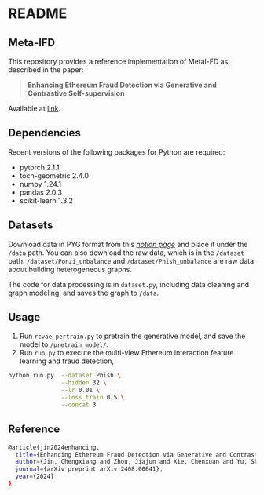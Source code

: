# README

## Meta-IFD

This repository provides a reference implementation of Metal-FD as described in the paper:

> **Enhancing Ethereum Fraud Detection via Generative and Contrastive Self-supervision**<br>

Available at [link](https://arxiv.org/abs/2408.00641).

## Dependencies

Recent versions of the following packages for Python are required:

* pytorch 2.1.1
* toch-geometric 2.4.0
* numpy 1.24.1
* pandas 2.0.3
* scikit-learn 1.3.2

## Datasets

Download data in PYG format from this [_notion page_](https://jjzhou.notion.site/Ethident-Data-f2a97c9d3ae74e11ae709e79fd56557d?pvs=4) and place it under the `/data` path.
You can also download the raw data, which is in the `/dataset` path.
`/dataset/Ponzi_unbalance` and `/dataset/Phish_unbalance` are raw data about building heterogeneous graphs.

The code for data processing is in `dataset.py`, including data cleaning and graph modeling,
and saves the graph to `/data`.

## Usage

1. Run `rcvae_pertrain.py` to pretrain the generative model, and save the model to `/pretrain_model/`.
2. Run `run.py` to execute the multi-view Ethereum interaction feature learning and fraud detection, 

```bash
python run.py  --dataset Phish \
               --hidden 32 \
               --lr 0.01 \
               --loss_train 0.5 \
               --concat 3
```

## Reference
````bash
@article{jin2024enhancing,
  title={Enhancing Ethereum Fraud Detection via Generative and Contrastive Self-supervision},
  author={Jin, Chengxiang and Zhou, Jiajun and Xie, Chenxuan and Yu, Shanqing and Xuan, Qi and Yang, Xiaoniu},
  journal={arXiv preprint arXiv:2408.00641},
  year={2024}
}
````